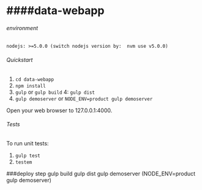 ####data-webapp
=====================
###### environment
    nodejs: >=5.0.0 (switch nodejs version by:  nvm use v5.0.0)

###### Quickstart

1. `cd data-webapp`
2. `npm install`
3. `gulp` or `gulp build`
4: `gulp dist`
5. `gulp demoserver` or `NODE_ENV=product gulp demoserver`

Open your web browser to 127.0.0.1:4000.

###### Tests
To run unit tests:

1. `gulp test`
2. `testem`

###deploy step
gulp build
gulp dist
gulp demoserver (NODE_ENV=product gulp demoserver)









